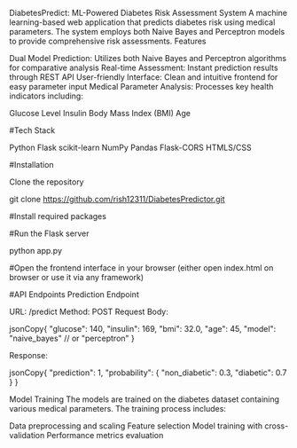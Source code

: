 DiabetesPredict: ML-Powered Diabetes Risk Assessment System
A machine learning-based web application that predicts diabetes risk using medical parameters. The system employs both Naive Bayes and Perceptron models to provide comprehensive risk assessments.
Features

Dual Model Prediction: Utilizes both Naive Bayes and Perceptron algorithms for comparative analysis
Real-time Assessment: Instant prediction results through REST API
User-friendly Interface: Clean and intuitive frontend for easy parameter input
Medical Parameter Analysis: Processes key health indicators including:

Glucose Level
Insulin
Body Mass Index (BMI)
Age



#Tech Stack

Python
Flask
scikit-learn
NumPy
Pandas
Flask-CORS
HTMLS/CSS


#Installation

Clone the repository

git clone https://github.com/rish12311/DiabetesPredictor.git


#Install required packages

#Run the Flask server

python app.py

#Open the frontend interface in your browser
(either open index.html on browser or use it via any framework)

#API Endpoints
Prediction Endpoint

URL: /predict
Method: POST
Request Body:

jsonCopy{
    "glucose": 140,
    "insulin": 169,
    "bmi": 32.0,
    "age": 45,
    "model": "naive_bayes"  // or "perceptron"
}

Response:

jsonCopy{
    "prediction": 1,
    "probability": {
        "non_diabetic": 0.3,
        "diabetic": 0.7
    }
}

Model Training
The models are trained on the diabetes dataset containing various medical parameters. The training process includes:

Data preprocessing and scaling
Feature selection
Model training with cross-validation
Performance metrics evaluation

